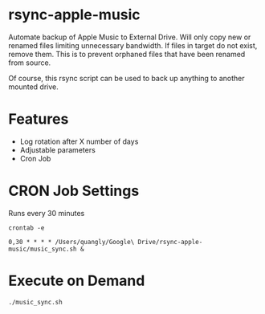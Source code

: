 # rsync-apple-music
Automate backup of Apple Music to External Drive. Will only copy new or renamed files limiting unnecessary bandwidth. If files in target do not exist, remove them. This is to prevent orphaned files that have been renamed from source.

Of course, this rsync script can be used to back up anything to another mounted drive.

# Features
- Log rotation after X number of days
- Adjustable parameters
- Cron Job

# CRON Job Settings
Runs every 30 minutes

`crontab -e`

`0,30 * * * * /Users/quangly/Google\ Drive/rsync-apple-music/music_sync.sh &`

# Execute on Demand
`./music_sync.sh`
